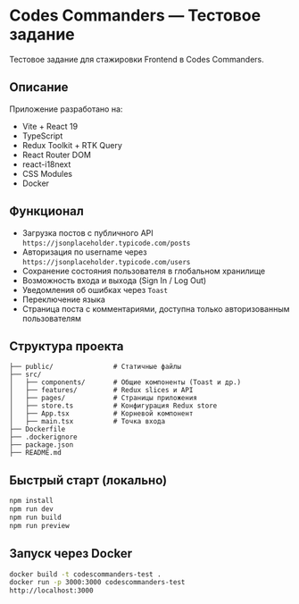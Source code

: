 # Codes Commanders — Тестовое задание

Тестовое задание для стажировки Frontend в Codes Commanders.

## Описание

Приложение разработано на:

- Vite + React 19
- TypeScript
- Redux Toolkit + RTK Query
- React Router DOM
- react-i18next
- CSS Modules
- Docker

## Функционал

- Загрузка постов с публичного API `https://jsonplaceholder.typicode.com/posts`
- Авторизация по username через `https://jsonplaceholder.typicode.com/users`
- Сохранение состояния пользователя в глобальном хранилище
- Возможность входа и выхода (Sign In / Log Out)
- Уведомления об ошибках через `Toast`
- Переключение языка
- Страница поста с комментариями, доступна только авторизованным пользователям

## Структура проекта

```plaintext
├── public/               # Статичные файлы
├── src/
│   ├── components/       # Общие компоненты (Toast и др.)
│   ├── features/         # Redux slices и API
│   ├── pages/            # Страницы приложения
│   ├── store.ts          # Конфигурация Redux store
│   ├── App.tsx           # Корневой компонент
│   ├── main.tsx          # Точка входа
├── Dockerfile
├── .dockerignore
├── package.json
├── README.md
```

## Быстрый старт (локально)

```bash
npm install
npm run dev
npm run build
npm run preview
```

## Запуск через Docker

```bash
docker build -t codescommanders-test .
docker run -p 3000:3000 codescommanders-test
http://localhost:3000
```
